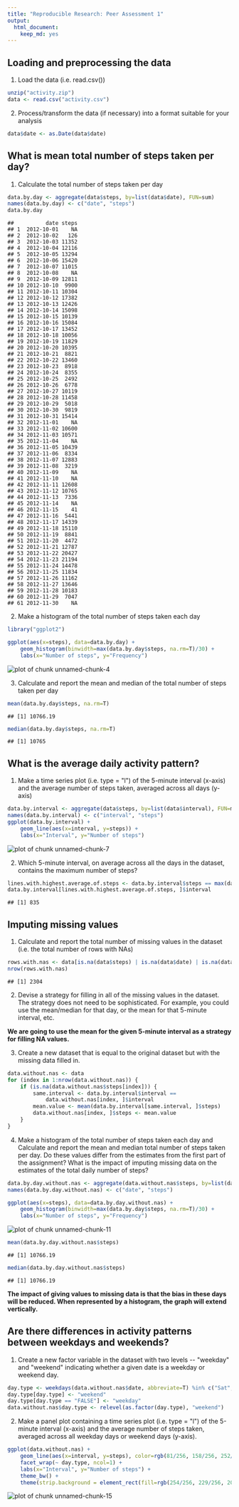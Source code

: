 ```yaml
---
title: "Reproducible Research: Peer Assessment 1"
output:
  html_document:
    keep_md: yes
---
```


## Loading and preprocessing the data

1. Load the data (i.e. read.csv())

```r
unzip("activity.zip")
data <- read.csv("activity.csv")
```

2. Process/transform the data (if necessary) into a format suitable for your analysis


```r
data$date <- as.Date(data$date)
```

## What is mean total number of steps taken per day?

1. Calculate the total number of steps taken per day


```r
data.by.day <- aggregate(data$steps, by=list(data$date), FUN=sum)
names(data.by.day) <- c("date", "steps")
data.by.day
```

```
##          date steps
## 1  2012-10-01    NA
## 2  2012-10-02   126
## 3  2012-10-03 11352
## 4  2012-10-04 12116
## 5  2012-10-05 13294
## 6  2012-10-06 15420
## 7  2012-10-07 11015
## 8  2012-10-08    NA
## 9  2012-10-09 12811
## 10 2012-10-10  9900
## 11 2012-10-11 10304
## 12 2012-10-12 17382
## 13 2012-10-13 12426
## 14 2012-10-14 15098
## 15 2012-10-15 10139
## 16 2012-10-16 15084
## 17 2012-10-17 13452
## 18 2012-10-18 10056
## 19 2012-10-19 11829
## 20 2012-10-20 10395
## 21 2012-10-21  8821
## 22 2012-10-22 13460
## 23 2012-10-23  8918
## 24 2012-10-24  8355
## 25 2012-10-25  2492
## 26 2012-10-26  6778
## 27 2012-10-27 10119
## 28 2012-10-28 11458
## 29 2012-10-29  5018
## 30 2012-10-30  9819
## 31 2012-10-31 15414
## 32 2012-11-01    NA
## 33 2012-11-02 10600
## 34 2012-11-03 10571
## 35 2012-11-04    NA
## 36 2012-11-05 10439
## 37 2012-11-06  8334
## 38 2012-11-07 12883
## 39 2012-11-08  3219
## 40 2012-11-09    NA
## 41 2012-11-10    NA
## 42 2012-11-11 12608
## 43 2012-11-12 10765
## 44 2012-11-13  7336
## 45 2012-11-14    NA
## 46 2012-11-15    41
## 47 2012-11-16  5441
## 48 2012-11-17 14339
## 49 2012-11-18 15110
## 50 2012-11-19  8841
## 51 2012-11-20  4472
## 52 2012-11-21 12787
## 53 2012-11-22 20427
## 54 2012-11-23 21194
## 55 2012-11-24 14478
## 56 2012-11-25 11834
## 57 2012-11-26 11162
## 58 2012-11-27 13646
## 59 2012-11-28 10183
## 60 2012-11-29  7047
## 61 2012-11-30    NA
```

2. Make a histogram of the total number of steps taken each day


```r
library("ggplot2")

ggplot(aes(x=steps), data=data.by.day) +
    geom_histogram(binwidth=max(data.by.day$steps, na.rm=T)/30) +
    labs(x="Number of steps", y="Frequency")
```

![plot of chunk unnamed-chunk-4](figure/unnamed-chunk-4-1.png) 

3. Calculate and report the mean and median of the total number of steps taken per day


```r
mean(data.by.day$steps, na.rm=T)
```

```
## [1] 10766.19
```


```r
median(data.by.day$steps, na.rm=T)
```

```
## [1] 10765
```

## What is the average daily activity pattern?

1. Make a time series plot (i.e. type = "l") of the 5-minute interval (x-axis) and the average number of steps taken, averaged across all days (y-axis)


```r
data.by.interval <- aggregate(data$steps, by=list(data$interval), FUN=mean, na.rm=T)
names(data.by.interval) <- c("interval", "steps")
ggplot(data.by.interval) +
    geom_line(aes(x=interval, y=steps)) +
    labs(x="Interval", y="Number of steps")
```

![plot of chunk unnamed-chunk-7](figure/unnamed-chunk-7-1.png) 

2. Which 5-minute interval, on average across all the days in the dataset, contains the maximum number of steps?


```r
lines.with.highest.average.of.steps <- data.by.interval$steps == max(data.by.interval$steps)
data.by.interval[lines.with.highest.average.of.steps, ]$interval
```

```
## [1] 835
```

## Imputing missing values

1. Calculate and report the total number of missing values in the dataset (i.e. the total number of rows with NAs)


```r
rows.with.nas <- data[is.na(data$steps) | is.na(data$date) | is.na(data$interval), ]
nrow(rows.with.nas)
```

```
## [1] 2304
```

2. Devise a strategy for filling in all of the missing values in the dataset. The strategy does not need to be sophisticated. For example, you could use the mean/median for that day, or the mean for that 5-minute interval, etc.

**We are going to use the mean for the given 5-minute interval as a strategy for filling NA values.**

3. Create a new dataset that is equal to the original dataset but with the missing data filled in.


```r
data.without.nas <- data
for (index in 1:nrow(data.without.nas)) {
    if (is.na(data.without.nas$steps[index])) {
        same.interval <- data.by.interval$interval ==
            data.without.nas[index, ]$interval
        mean.value <- mean(data.by.interval[same.interval, ]$steps)
        data.without.nas[index, ]$steps <- mean.value
    }
}
```

4. Make a histogram of the total number of steps taken each day and Calculate and report the mean and median total number of steps taken per day. Do these values differ from the estimates from the first part of the assignment? What is the impact of imputing missing data on the estimates of the total daily number of steps?


```r
data.by.day.without.nas <- aggregate(data.without.nas$steps, by=list(data.without.nas$date), FUN=sum)
names(data.by.day.without.nas) <- c("date", "steps")

ggplot(aes(x=steps), data=data.by.day.without.nas) +
    geom_histogram(binwidth=max(data.by.day$steps, na.rm=T)/30) +
    labs(x="Number of steps", y="Frequency")
```

![plot of chunk unnamed-chunk-11](figure/unnamed-chunk-11-1.png) 


```r
mean(data.by.day.without.nas$steps)
```

```
## [1] 10766.19
```


```r
median(data.by.day.without.nas$steps)
```

```
## [1] 10766.19
```

**The impact of giving values to missing data is that the bias in these days will be reduced. When represented by a histogram, the graph will extend vertically.**

## Are there differences in activity patterns between weekdays and weekends?

1. Create a new factor variable in the dataset with two levels -- "weekday" and "weekend" indicating whether a given date is a weekday or weekend day.


```r
day.type <- weekdays(data.without.nas$date, abbreviate=T) %in% c("Sat", "Sun")
day.type[day.type] <- "weekend"
day.type[day.type == "FALSE"] <- "weekday"
data.without.nas$day.type <- relevel(as.factor(day.type), "weekend")
```

2. Make a panel plot containing a time series plot (i.e. type = "l") of the 5-minute interval (x-axis) and the average number of steps taken, averaged across all weekday days or weekend days (y-axis).


```r
ggplot(data.without.nas) +
    geom_line(aes(x=interval, y=steps), color=rgb(81/256, 158/256, 252/256)) +
    facet_wrap(~ day.type, ncol=1) +
    labs(x="Interval", y="Number of steps") +
    theme_bw() +
    theme(strip.background = element_rect(fill=rgb(254/256, 229/256, 206/256)))
```

![plot of chunk unnamed-chunk-15](figure/unnamed-chunk-15-1.png) 
